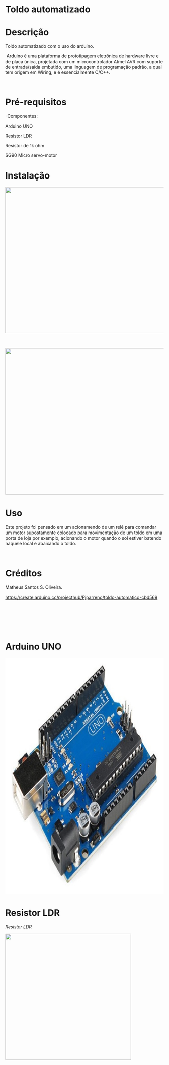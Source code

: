 
<h1>Toldo automatizado</h1>
<h1>Descri&ccedil;&atilde;o</h1>
<p>Toldo automatizado com o uso do arduino.</p>
<p>&nbsp;Arduino &eacute; uma plataforma de prototipagem eletr&ocirc;nica de hardware livre e de placa &uacute;nica, projetada com um microcontrolador Atmel AVR com suporte de entrada/sa&iacute;da embutido, uma linguagem de programa&ccedil;&atilde;o padr&atilde;o, a qual tem origem em Wiring, e &eacute; essencialmente C/C++.</p>
<p>&nbsp;</p>
<h1>Pr&eacute;-requisitos</h1>
<p>-Componentes:&nbsp;</p>
<p>Arduino UNO</p>
<p>Resistor LDR</p>
<p>Resistor de 1k ohm</p>
<p>SG90 Micro servo-motor</p>
<h1>Instala&ccedil;&atilde;o</h1>
<p><img src="https://halckemy.s3.amazonaws.com/uploads/attachments/916786/circuito_protoboard_4zyj4FIR80.jpg" alt="" width="800" height="464" /></p>
<p>&nbsp;</p>
<p><img src="https://halckemy.s3.amazonaws.com/uploads/attachments/916786/circuito_protoboard_4zyj4FIR80.jpg" alt="" width="800" height="464" /></p>
<h1>Uso</h1>
<p>Este projeto foi pensado em um acionamendo de um rel&eacute; para comandar um motor supostamente colocado para movimenta&ccedil;&atilde;o de&nbsp;um toldo em uma porta de loja por exemplo, acionando o motor&nbsp;quando o sol estiver batendo naquele local e abaixando o toldo.</p>
<p>&nbsp;</p>
<h1>Cr&eacute;ditos</h1>
<p>Matheus Santos S. Oliveira.&nbsp;</p>
<p><a href="https://create.arduino.cc/projecthub/Pjparreno/toldo-automatico-cbd569">https://create.arduino.cc/projecthub/Pjparreno/toldo-automatico-cbd569</a></p>
<p>&nbsp;</p>
<p>&nbsp;</p>
<p>&nbsp;</p>
<h1>Arduino UNO</h1>
<p><img src="https://raw.githubusercontent.com/Epaminondaslage/Arduino-Uno/master/Figuras/Arduino%20Uno%20R3.png" alt="" width="961" height="749" /></p>

<h1>Resistor LDR&nbsp;</h1>
<p><em>Resistor LDR</em></p>
<p><img src="https://potentiallabs.com/cart/image/cache/catalog/LDR-800x800.jpg" alt="" width="400" height="400" /></p>

